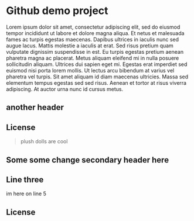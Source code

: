 # Github demo project
Lorem ipsum dolor sit amet, consectetur adipiscing elit, sed do eiusmod tempor incididunt ut labore et dolore magna aliqua. Et netus et malesuada fames ac turpis egestas maecenas. Dapibus ultrices in iaculis nunc sed augue lacus. Mattis molestie a iaculis at erat. Sed risus pretium quam vulputate dignissim suspendisse in est. Eu turpis egestas pretium aenean pharetra magna ac placerat. Metus aliquam eleifend mi in nulla posuere sollicitudin aliquam. Ultrices dui sapien eget mi. Egestas erat imperdiet sed euismod nisi porta lorem mollis. Ut lectus arcu bibendum at varius vel pharetra vel turpis. Sit amet aliquam id diam maecenas ultricies. Massa sed elementum tempus egestas sed sed risus. Aenean et tortor at risus viverra adipiscing. At auctor urna nunc id cursus metus.



## another header

## License
> plush dolls are cool

## Some  some change secondary header here

## Line three

im here on line 5
## License

